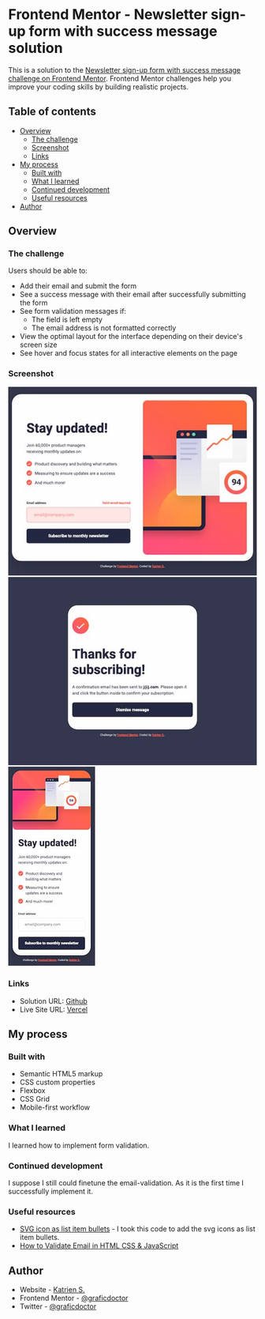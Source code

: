 # Frontend Mentor - Newsletter sign-up form with success message solution

This is a solution to the [Newsletter sign-up form with success message challenge on Frontend Mentor](https://www.frontendmentor.io/challenges/newsletter-signup-form-with-success-message-3FC1AZbNrv). Frontend Mentor challenges help you improve your coding skills by building realistic projects.

## Table of contents

- [Overview](#overview)
  - [The challenge](#the-challenge)
  - [Screenshot](#screenshot)
  - [Links](#links)
- [My process](#my-process)
  - [Built with](#built-with)
  - [What I learned](#what-i-learned)
  - [Continued development](#continued-development)
  - [Useful resources](#useful-resources)
- [Author](#author)


## Overview

### The challenge

Users should be able to:

- Add their email and submit the form
- See a success message with their email after successfully submitting the form
- See form validation messages if:
  - The field is left empty
  - The email address is not formatted correctly
- View the optimal layout for the interface depending on their device's screen size
- See hover and focus states for all interactive elements on the page

### Screenshot

![](./assets/screenshots/screenshot-desktop.jpg)
![](./assets/screenshots/screenshot-success.jpg)
![](./assets/screenshots/screenshot-mobiel.jpg)

### Links

- Solution URL: [Github](https://github.com/graficdoctor/fe-23-002-newsletter-sign-up-with-success-message)
- Live Site URL: [Vercel](https://fe-23-002-newsletter-sign-up-with-success-message.vercel.app/)

## My process

### Built with

- Semantic HTML5 markup
- CSS custom properties
- Flexbox
- CSS Grid
- Mobile-first workflow

### What I learned

I learned how to implement form validation.

### Continued development

I suppose I still could finetune the email-validation. As it is the first time I successfully implement it.

### Useful resources

- [SVG icon as list item bullets](https://brickslabs.com/how-to-add-svg-icon-as-list-item-bullets/) - I took this code to add the svg icons as list item bullets.
- [How to Validate Email in HTML CSS & JavaScript](https://www.codingnepalweb.com/create-email-checker-javascript/)

## Author

- Website - [Katrien S.](https://www.katriens.be)
- Frontend Mentor - [@graficdoctor](https://www.frontendmentor.io/profile/graficdoctor)
- Twitter - [@graficdoctor](https://www.twitter.com/graficdoctor)
